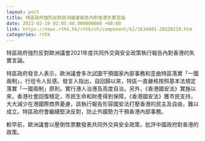 ```yaml
---
layout: post
title: 特區政府強烈反對歐洲議會報告內對香港失實言論
date: 2022-02-19 02:05:48.000000000 +08:00
link: https://news.rthk.hk/rthk/ch/component/k2/1634601-20220219.htm
categories: rthk
---
```


特區政府強烈反對歐洲議會2021年度共同外交與安全政策執行報告內對香港的失實言論。

特區政府發言人表示，歐洲議會多次試圖干預國家內部事務和歪曲特區落實「一國兩制」，行徑令人反感。發言人指出，自回歸以來，特區一直嚴格按照基本法規定落實「一國兩制」原則，實行港人治港及高度自治。另外，《香港國安法》實施以來，香港社會回復穩定，市民生命和財產得到保障，《香港國安法》獲市民支持，大大減少在港國際商界憂慮，該執行報告形容國安法打壓香港的民主及自由，難以成立。特區政府會繼續堅決反對，防止外國勢力干預香港內部事務。

較早前，歐洲議會以壓倒性票數發表共同外交與安全政策，批評中國政府對香港的政策。
